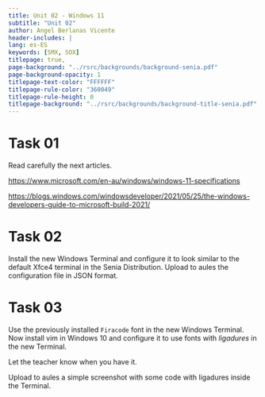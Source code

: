 ```yaml
---
title: Unit 02 - Windows 11
subtitle: "Unit 02"
author: Angel Berlanas Vicente
header-includes: |
lang: es-ES
keywords: [SMX, SOX]
titlepage: true,
page-background: "../rsrc/backgrounds/background-senia.pdf"
page-background-opacity: 1
titlepage-text-color: "FFFFFF"
titlepage-rule-color: "360049"
titlepage-rule-height: 0
titlepage-background: "../rsrc/backgrounds/background-title-senia.pdf"
---
```


# Task 01

Read carefully the next articles.

https://www.microsoft.com/en-au/windows/windows-11-specifications

https://blogs.windows.com/windowsdeveloper/2021/05/25/the-windows-developers-guide-to-microsoft-build-2021/

# Task 02

Install the new Windows Terminal and configure it to look similar to the default Xfce4 terminal in the Senia Distribution.
Upload to aules the configuration file in JSON format.

# Task 03

Use the previously installed `Firacode` font in the new Windows Terminal. Now install vim in Windows 10 and configure it to use fonts with *ligadures* in the new Terminal.

Let the teacher know when you have it.

Upload to aules a simple screenshot with some code with ligadures inside the Terminal.